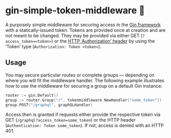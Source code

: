 # gin-simple-token-middleware 🔑

A purposely simple middleware for securing access in the [Gin framework](https://github.com/gin-gonic/gin) with a statically-issued token. Tokens are provided once at creation and are not meant to be changed. They may be provided via either GET (`?access_token=<token>`) or the [HTTP ‘Authorization’ header](https://developer.mozilla.org/en-US/docs/Web/HTTP/Headers/Authorization) by using the ‘Token’ type (`Authorization: Token <token>`).

## Usage

You may secure particular routes or complete groups — depending on where you will fit the middleware handler. The following example illustrates how to use the middleware for securing a group on a default Gin instance:

```go
router := gin.Default()
group := router.Group("/", tokenmiddleware.NewHandler("some_token"))
group.POST("/graphql", graphQLHandler)
```

Access then is granted if requests either provide the respective token via GET (`/graphql?access_token=some_token`) or the HTTP header (`Authentication: Token some_token`). If not, access is denied with an HTTP 401.

